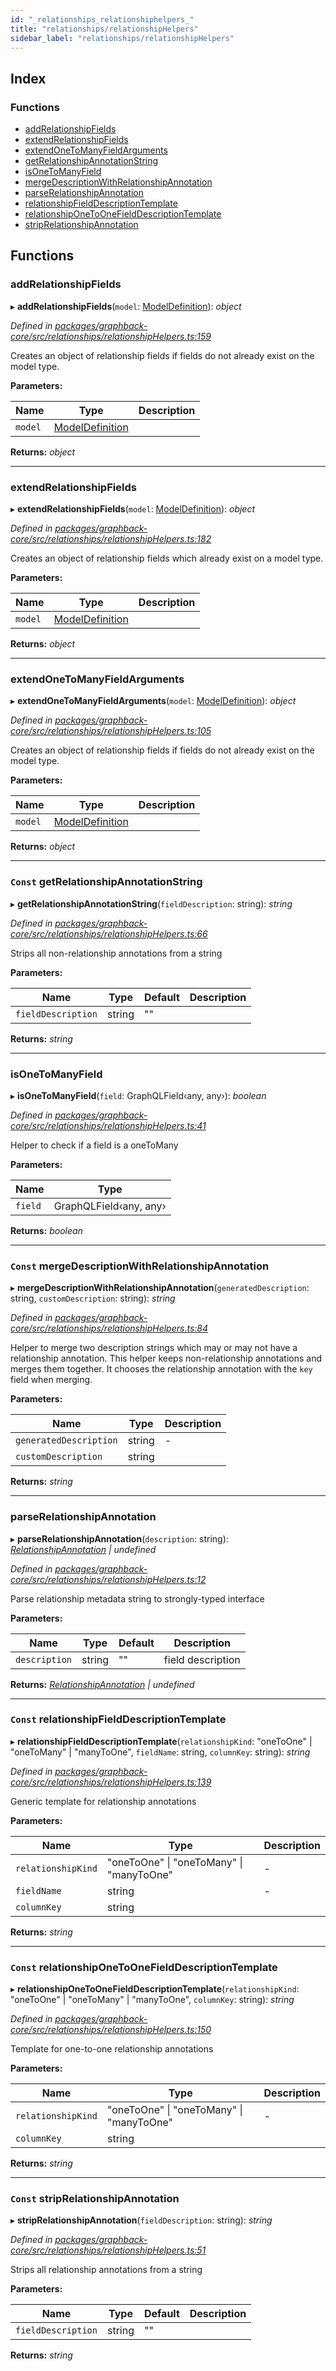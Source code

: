 ```yaml
---
id: "_relationships_relationshiphelpers_"
title: "relationships/relationshipHelpers"
sidebar_label: "relationships/relationshipHelpers"
---
```


## Index

### Functions

* [addRelationshipFields](_relationships_relationshiphelpers_.md#addRelationshipFields)
* [extendRelationshipFields](_relationships_relationshiphelpers_.md#extendRelationshipFields)
* [extendOneToManyFieldArguments](_relationships_relationshiphelpers_.md#extendOneToManyFieldArguments)
* [getRelationshipAnnotationString](_relationships_relationshiphelpers_.md#const-getrelationshipannotationstring)
* [isOneToManyField](_relationships_relationshiphelpers_.md#isonetomanyfield)
* [mergeDescriptionWithRelationshipAnnotation](_relationships_relationshiphelpers_.md#const-mergedescriptionwithrelationshipannotation)
* [parseRelationshipAnnotation](_relationships_relationshiphelpers_.md#parserelationshipannotation)
* [relationshipFieldDescriptionTemplate](_relationships_relationshiphelpers_.md#const-relationshipfielddescriptiontemplate)
* [relationshipOneToOneFieldDescriptionTemplate](_relationships_relationshiphelpers_.md#const-relationshiponetoonefielddescriptiontemplate)
* [stripRelationshipAnnotation](_relationships_relationshiphelpers_.md#const-striprelationshipannotation)

## Functions

###  addRelationshipFields

▸ **addRelationshipFields**(`model`: [ModelDefinition](_plugin_modeldefinition_.md#modeldefinition)): *object*

*Defined in [packages/graphback-core/src/relationships/relationshipHelpers.ts:159](https://github.com/aerogear/graphback/blob/b39280e7/packages/graphback-core/src/relationships/relationshipHelpers.ts#L159)*

Creates an object of relationship fields if fields do not already exist on the model type.

**Parameters:**

Name | Type | Description |
------ | ------ | ------ |
`model` | [ModelDefinition](_plugin_modeldefinition_.md#modeldefinition) |   |

**Returns:** *object*

___

###  extendRelationshipFields

▸ **extendRelationshipFields**(`model`: [ModelDefinition](_plugin_modeldefinition_.md#modeldefinition)): *object*

*Defined in [packages/graphback-core/src/relationships/relationshipHelpers.ts:182](https://github.com/aerogear/graphback/blob/b39280e7/packages/graphback-core/src/relationships/relationshipHelpers.ts#L182)*

Creates an object of relationship fields which already exist on a model type.

**Parameters:**

Name | Type | Description |
------ | ------ | ------ |
`model` | [ModelDefinition](_plugin_modeldefinition_.md#modeldefinition) |   |

**Returns:** *object*

___

###  extendOneToManyFieldArguments

▸ **extendOneToManyFieldArguments**(`model`: [ModelDefinition](_plugin_modeldefinition_.md#modeldefinition)): *object*

*Defined in [packages/graphback-core/src/relationships/relationshipHelpers.ts:105](https://github.com/aerogear/graphback/blob/b39280e7/packages/graphback-core/src/relationships/relationshipHelpers.ts#L105)*

Creates an object of relationship fields if fields do not already exist on the model type.

**Parameters:**

Name | Type | Description |
------ | ------ | ------ |
`model` | [ModelDefinition](_plugin_modeldefinition_.md#modeldefinition) |   |

**Returns:** *object*

___

### `Const` getRelationshipAnnotationString

▸ **getRelationshipAnnotationString**(`fieldDescription`: string): *string*

*Defined in [packages/graphback-core/src/relationships/relationshipHelpers.ts:66](https://github.com/aerogear/graphback/blob/b39280e7/packages/graphback-core/src/relationships/relationshipHelpers.ts#L66)*

Strips all non-relationship annotations from a string

**Parameters:**

Name | Type | Default | Description |
------ | ------ | ------ | ------ |
`fieldDescription` | string | "" |   |

**Returns:** *string*

___

###  isOneToManyField

▸ **isOneToManyField**(`field`: GraphQLField‹any, any›): *boolean*

*Defined in [packages/graphback-core/src/relationships/relationshipHelpers.ts:41](https://github.com/aerogear/graphback/blob/b39280e7/packages/graphback-core/src/relationships/relationshipHelpers.ts#L41)*

Helper to check if a field is a oneToMany

**Parameters:**

Name | Type |
------ | ------ |
`field` | GraphQLField‹any, any› |

**Returns:** *boolean*

___

### `Const` mergeDescriptionWithRelationshipAnnotation

▸ **mergeDescriptionWithRelationshipAnnotation**(`generatedDescription`: string, `customDescription`: string): *string*

*Defined in [packages/graphback-core/src/relationships/relationshipHelpers.ts:84](https://github.com/aerogear/graphback/blob/b39280e7/packages/graphback-core/src/relationships/relationshipHelpers.ts#L84)*

Helper to merge two description strings which may or may not have a relationship annotation.
This helper keeps non-relationship annotations and merges them together.
It chooses the relationship annotation with the `key` field when merging.

**Parameters:**

Name | Type | Description |
------ | ------ | ------ |
`generatedDescription` | string | - |
`customDescription` | string |   |

**Returns:** *string*

___

###  parseRelationshipAnnotation

▸ **parseRelationshipAnnotation**(`description`: string): *[RelationshipAnnotation](../interfaces/_relationships_relationshipmetadatabuilder_.relationshipannotation.md) | undefined*

*Defined in [packages/graphback-core/src/relationships/relationshipHelpers.ts:12](https://github.com/aerogear/graphback/blob/b39280e7/packages/graphback-core/src/relationships/relationshipHelpers.ts#L12)*

Parse relationship metadata string to strongly-typed interface

**Parameters:**

Name | Type | Default | Description |
------ | ------ | ------ | ------ |
`description` | string | "" | field description  |

**Returns:** *[RelationshipAnnotation](../interfaces/_relationships_relationshipmetadatabuilder_.relationshipannotation.md) | undefined*

___

### `Const` relationshipFieldDescriptionTemplate

▸ **relationshipFieldDescriptionTemplate**(`relationshipKind`: "oneToOne" | "oneToMany" | "manyToOne", `fieldName`: string, `columnKey`: string): *string*

*Defined in [packages/graphback-core/src/relationships/relationshipHelpers.ts:139](https://github.com/aerogear/graphback/blob/b39280e7/packages/graphback-core/src/relationships/relationshipHelpers.ts#L139)*

Generic template for relationship annotations

**Parameters:**

Name | Type | Description |
------ | ------ | ------ |
`relationshipKind` | "oneToOne" &#124; "oneToMany" &#124; "manyToOne" | - |
`fieldName` | string | - |
`columnKey` | string |   |

**Returns:** *string*

___

### `Const` relationshipOneToOneFieldDescriptionTemplate

▸ **relationshipOneToOneFieldDescriptionTemplate**(`relationshipKind`: "oneToOne" | "oneToMany" | "manyToOne", `columnKey`: string): *string*

*Defined in [packages/graphback-core/src/relationships/relationshipHelpers.ts:150](https://github.com/aerogear/graphback/blob/b39280e7/packages/graphback-core/src/relationships/relationshipHelpers.ts#L150)*

Template for one-to-one relationship annotations

**Parameters:**

Name | Type | Description |
------ | ------ | ------ |
`relationshipKind` | "oneToOne" &#124; "oneToMany" &#124; "manyToOne" | - |
`columnKey` | string |   |

**Returns:** *string*

___

### `Const` stripRelationshipAnnotation

▸ **stripRelationshipAnnotation**(`fieldDescription`: string): *string*

*Defined in [packages/graphback-core/src/relationships/relationshipHelpers.ts:51](https://github.com/aerogear/graphback/blob/b39280e7/packages/graphback-core/src/relationships/relationshipHelpers.ts#L51)*

Strips all relationship annotations from a string

**Parameters:**

Name | Type | Default | Description |
------ | ------ | ------ | ------ |
`fieldDescription` | string | "" |   |

**Returns:** *string*
